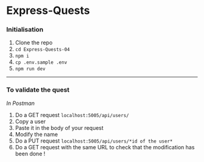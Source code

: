 # Express-Quests

### Initialisation

1. Clone the repo
2. `cd Express-Quests-04`
3. `npm i`
4. `cp .env.sample .env`
5. `npm run dev`

---

### To validate the quest

_In Postman_

1. Do a GET request `localhost:5005/api/users/`
2. Copy a user
3. Paste it in the body of your request
4. Modify the name
5. Do a PUT request `localhost:5005/api/users/*id of the user*`
6. Do a GET request with the same URL to check that the modification has been done !
